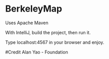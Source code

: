 # BerkeleyMap
Uses Apache Maven

With IntelliJ, build the project, then run it.

Type localhost:4567 in your browser and enjoy.



#Credit
Alan Yao - Foundation
